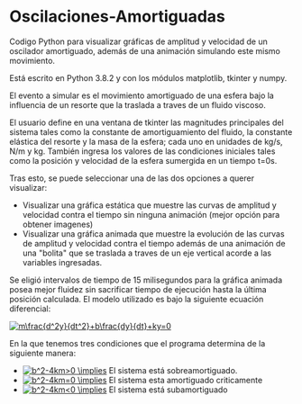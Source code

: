 # Oscilaciones-Amortiguadas

Codigo Python para visualizar gráficas de amplitud y velocidad de un oscilador amortiguado, además de una animación simulando este mismo movimiento.

Está escrito en Python 3.8.2 y con los módulos matplotlib, tkinter y numpy.

El evento a simular es el movimiento amortiguado de una esfera bajo la influencia de un resorte que la traslada a traves de un fluido viscoso.

El usuario define en una ventana de tkinter las magnitudes principales del sistema tales como la constante de amortiguamiento del fluido, la constante elástica del resorte y la masa de la esfera; cada uno en unidades de kg/s, N/m y kg. También ingresa los valores de las condiciones iniciales tales como la posición y velocidad de la esfera sumergida en un tiempo t=0s.

Tras esto, se puede seleccionar una de las dos opciones a querer visualizar:
- Visualizar una gráfica estática que muestre las curvas de amplitud y velocidad contra el tiempo sin ninguna animación (mejor opción para obtener imagenes)
- Visualizar una gráfica animada que muestre la evolución de las curvas de amplitud y velocidad contra el tiempo además de una animación de una "bolita" que se traslada a traves de un eje vertical acorde a las variables ingresadas.

Se eligió intervalos de tiempo de 15 milisegundos para la gráfica animada posea mejor fluidez sin sacrificar tiempo de ejecución hasta la última posición calculada.
El modelo utilizado es bajo la siguiente ecuación diferencial:

<a href="https://www.codecogs.com/eqnedit.php?latex=m\frac{d^2y}{dt^2}&plus;b\frac{dy}{dt}&plus;ky=0" target="_blank"><img src="https://latex.codecogs.com/gif.latex?m\frac{d^2y}{dt^2}&plus;b\frac{dy}{dt}&plus;ky=0" title="m\frac{d^2y}{dt^2}+b\frac{dy}{dt}+ky=0" /></a>

En la que tenemos tres condiciones que el programa determina de la siguiente manera:
- <a href="https://www.codecogs.com/eqnedit.php?latex=b^2-4km>0&space;\implies" target="_blank"><img src="https://latex.codecogs.com/gif.latex?b^2-4km>0&space;\implies" title="b^2-4km>0 \implies" /></a> El sistema está sobreamortiguado.
- <a href="https://www.codecogs.com/eqnedit.php?latex=b^2-4km=0&space;\implies" target="_blank"><img src="https://latex.codecogs.com/gif.latex?b^2-4km=0&space;\implies" title="b^2-4km=0 \implies" /></a> El sistema esta amortiguado criticamente
- <a href="https://www.codecogs.com/eqnedit.php?latex=b^2-4km<0&space;\implies" target="_blank"><img src="https://latex.codecogs.com/gif.latex?b^2-4km<0&space;\implies" title="b^2-4km<0 \implies" /></a> El sistema está subamortiguado
